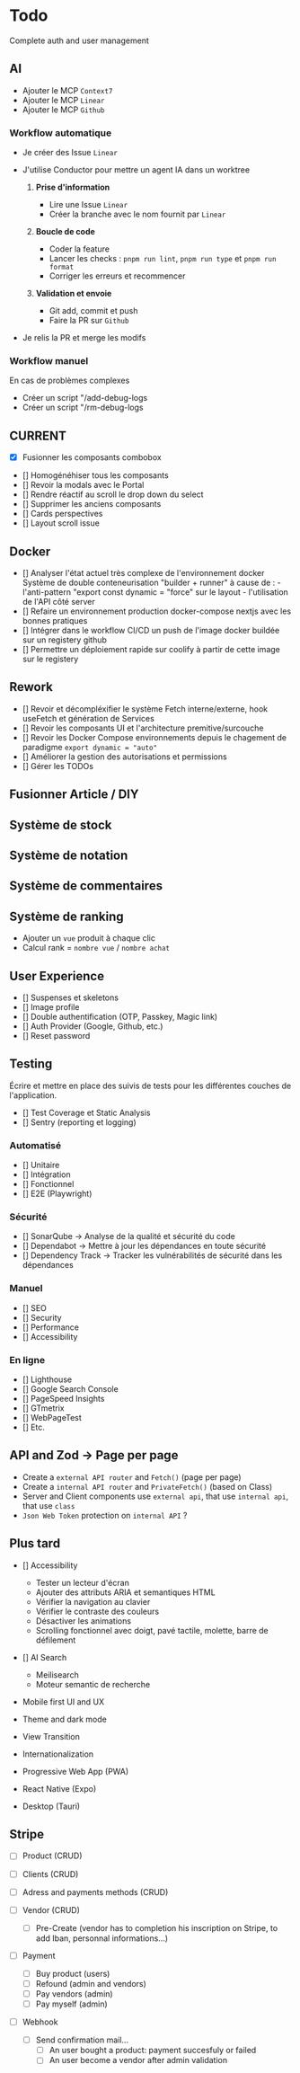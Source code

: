 # Todo

Complete auth and user management

## AI

- Ajouter le MCP `Context7`
- Ajouter le MCP `Linear`
- Ajouter le MCP `Github`

### Workflow automatique

- Je créer des Issue `Linear`

- J'utilise Conductor pour mettre un agent IA dans un worktree
    1. **Prise d'information**
        - Lire une Issue `Linear`
        - Créer la branche avec le nom fournit par `Linear`

    2. **Boucle de code**
        - Coder la feature
        - Lancer les checks : `pnpm run lint`, `pnpm run type` et `pnpm run format`
        - Corriger les erreurs et recommencer

    3. **Validation et envoie**
        - Git add, commit et push
        - Faire la PR sur `Github`

- Je relis la PR et merge les modifs

### Workflow manuel

En cas de problèmes complexes

- Créer un script "/add-debug-logs
- Créer un script "/rm-debug-logs

## CURRENT

- [x] Fusionner les composants combobox
- [] Homogénéhiser tous les composants
- [] Revoir la modals avec le Portal
- [] Rendre réactif au scroll le drop down du select
- [] Supprimer les anciens composants
- [] Cards perspectives
- [] Layout scroll issue

## Docker

- [] Analyser l'état actuel très complexe de l'environnement docker
  Système de double conteneurisation "builder + runner" à cause de : - l'anti-pattern "export const dynamic = "force" sur le layout - l'utilisation de l'API côté server
- [] Refaire un environnement production docker-compose nextjs avec les bonnes pratiques
- [] Intégrer dans le workflow CI/CD un push de l'image docker buildée sur un registery github
- [] Permettre un déploiement rapide sur coolify à partir de cette image sur le registery

## Rework

- [] Revoir et décompléxifier le système Fetch interne/externe, hook useFetch et génération de Services
- [] Revoir les composants UI et l'architecture premitive/surcouche
- [] Revoir les Docker Compose environnements depuis le chagement de paradigme `export dynamic = "auto"`
- [] Améliorer la gestion des autorisations et permissions
- [] Gérer les TODOs

## Fusionner Article / DIY

## Système de stock

## Système de notation

## Système de commentaires

## Système de ranking

- Ajouter un `vue` produit à chaque clic
- Calcul rank = `nombre vue` / `nombre achat`

## User Experience

- [] Suspenses et skeletons
- [] Image profile
- [] Double authentification (OTP, Passkey, Magic link)
- [] Auth Provider (Google, Github, etc.)
- [] Reset password

## Testing

Écrire et mettre en place des suivis de tests pour les différentes couches de l'application.

- [] Test Coverage et Static Analysis
- [] Sentry (reporting et logging)

### Automatisé

- [] Unitaire
- [] Intégration
- [] Fonctionnel
- [] E2E (Playwright)

### Sécurité

- [] SonarQube -> Analyse de la qualité et sécurité du code
- [] Dependabot -> Mettre à jour les dépendances en toute sécurité
- [] Dependency Track -> Tracker les vulnérabilités de sécurité dans les dépendances

### Manuel

- [] SEO
- [] Security
- [] Performance
- [] Accessibility

### En ligne

- [] Lighthouse
- [] Google Search Console
- [] PageSpeed Insights
- [] GTmetrix
- [] WebPageTest
- [] Etc.

## API and Zod -> Page per page

- Create a `external API router` and `Fetch()` (page per page)
- Create a `internal API router` and `PrivateFetch()` (based on Class)
- Server and Client components use `external api`, that use `internal api`, that use `class`
- `Json Web Token` protection on `internal API` ?

## Plus tard

- [] Accessibility
    - Tester un lecteur d'écran
    - Ajouter des attributs ARIA et semantiques HTML
    - Vérifier la navigation au clavier
    - Vérifier le contraste des couleurs
    - Désactiver les animations
    - Scrolling fonctionnel avec doigt, pavé tactile, molette, barre de défilement

- [] AI Search
    - Meilisearch
    - Moteur semantic de recherche

- Mobile first UI and UX
- Theme and dark mode
- View Transition
- Internationalization
- Progressive Web App (PWA)
- React Native (Expo)
- Desktop (Tauri)

## Stripe

- [ ] Product (CRUD)
- [ ] Clients (CRUD)
- [ ] Adress and payments methods (CRUD)

- [ ] Vendor (CRUD)
    - [ ] Pre-Create (vendor has to completion his inscription on Stripe, to add Iban, personnal informations...)

- [ ] Payment
    - [ ] Buy product (users)
    - [ ] Refound (admin and vendors)
    - [ ] Pay vendors (admin)
    - [ ] Pay myself (admin)

- [ ] Webhook
    - [ ] Send confirmation mail...
        - [ ] An user bought a product: payment succesfuly or failed
        - [ ] An user become a vendor after admin validation
